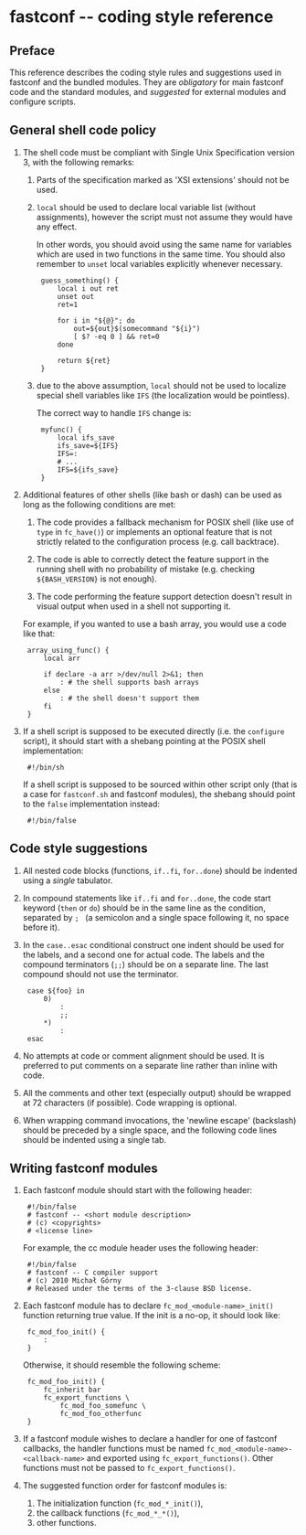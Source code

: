 fastconf -- coding style reference
==================================

Preface
-------

This reference describes the coding style rules and suggestions used
in fastconf and the bundled modules. They are _obligatory_ for main
fastconf code and the standard modules, and _suggested_ for external
modules and configure scripts.


General shell code policy
-------------------------

1. The shell code must be compliant with Single Unix Specification
	version 3, with the following remarks:
	
	1. Parts of the specification marked as 'XSI extensions' should not
		be used.

	2. `local` should be used to declare local variable list (without
		assignments), however the script must not assume they would have
		any effect.

		In other words, you should avoid using the same name for
		variables which are used in two functions in the same time. You
		should also remember to `unset` local variables explicitly
		whenever necessary.

			guess_something() {
				local i out ret
				unset out
				ret=1

				for i in "${@}"; do
					out=${out}$(somecommand "${i}")
					[ $? -eq 0 ] && ret=0
				done

				return ${ret}
			}

	3. due to the above assumption, `local` should not be used to
		localize special shell variables like `IFS` (the localization
		would be pointless).

		The correct way to handle `IFS` change is:

			myfunc() {
				local ifs_save
				ifs_save=${IFS}
				IFS=:
				# ...
				IFS=${ifs_save}
			}

2. Additional features of other shells (like bash or dash) can be used
	as long as the following conditions are met:

	1. The code provides a fallback mechanism for POSIX shell (like use
		of `type` in `fc_have()`) or implements an optional feature that
		is not strictly related to the configuration process (e.g. call
		backtrace).

	2. The code is able to correctly detect the feature support
		in the running shell with no probability of mistake (e.g.
		checking `${BASH_VERSION}` is not enough).

	3. The code performing the feature support detection doesn't result
		in visual output when used in a shell not supporting it.

	For example, if you wanted to use a bash array, you would use a code
	like that:

		array_using_func() {
			local arr

			if declare -a arr >/dev/null 2>&1; then
				: # the shell supports bash arrays
			else
				: # the shell doesn't support them
			fi
		}

3. If a shell script is supposed to be executed directly (i.e.
	the `configure` script), it should start with a shebang pointing
	at the POSIX shell implementation:

		#!/bin/sh

	If a shell script is supposed to be sourced within other script only
	(that is a case for `fastconf.sh` and fastconf modules), the shebang
	should point to the `false` implementation instead:

		#!/bin/false


Code style suggestions
----------------------

1. All nested code blocks (functions, `if..fi`, `for..done`) should be
	indented using a _single_ tabulator.

2. In compound statements like `if..fi` and `for..done`, the code start
	keyword (`then` or `do`) should be in the same line
	as the condition, separated by `; ` (a semicolon and a single
	space following it, no space before it).

3. In the `case..esac` conditional construct one indent should be used
	for the labels, and a second one for actual code. The labels and
	the compound terminators (`;;`) should be on a separate line.
	The last compound should not use the terminator.

		case ${foo} in
			0)
				:
				;;
			*)
				:
		esac

4. No attempts at code or comment alignment should be used. It is
	preferred to put comments on a separate line rather than inline with
	code.

5. All the comments and other text (especially output) should be wrapped
	at 72 characters (if possible). Code wrapping is optional.

6. When wrapping command invocations, the 'newline escape' (backslash)
	should be preceded by a single space, and the following code lines
	should be indented using a single tab.


Writing fastconf modules
------------------------

1. Each fastconf module should start with the following header:

		#!/bin/false
		# fastconf -- <short module description>
		# (c) <copyrights>
		# <license line>

	For example, the cc module header uses the following header:

		#!/bin/false
		# fastconf -- C compiler support
		# (c) 2010 Michał Górny
		# Released under the terms of the 3-clause BSD license.

2. Each fastconf module has to declare `fc_mod_<module-name>_init()`
	function returning true value. If the init is a no-op, it should
	look like:

		fc_mod_foo_init() {
			:
		}

	Otherwise, it should resemble the following scheme:

		fc_mod_foo_init() {
			fc_inherit bar
			fc_export_functions \
				fc_mod_foo_somefunc \
				fc_mod_foo_otherfunc
		}

3. If a fastconf module wishes to declare a handler for one of fastconf
	callbacks, the handler functions must be named
	`fc_mod_<module-name>-<callback-name>` and exported using
	`fc_export_functions()`. Other functions must not be passed to
	`fc_export_functions()`.

4. The suggested function order for fastconf modules is:

	1. The initialization function (`fc_mod_*_init()`),
	2. the callback functions (`fc_mod_*_*()`),
	3. other functions.


<!--
	(c) 2010 Michał Górny
	Released under the terms of the 3-clause BSD license.
	vim: set tw=72 syn=markdown :
-->

